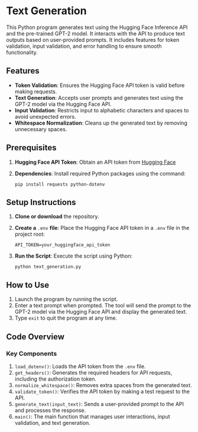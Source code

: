 # Text Generation
This Python program generates text using the Hugging Face Inference API and the pre-trained GPT-2 model. It interacts with the API to produce text outputs based on user-provided prompts. It includes features for token validation, input validation, and error handling to ensure smooth functionality.
## Features
- **Token Validation**: Ensures the Hugging Face API token is valid before making requests.
- **Text Generation**: Accepts user prompts and generates text using the GPT-2 model via the Hugging Face API.
- **Input Validation**: Restricts input to alphabetic characters and spaces to avoid unexpected errors.
- **Whitespace Normalization**: Cleans up the generated text by removing unnecessary spaces.
## Prerequisites
1. **Hugging Face API Token**: Obtain an API token from [Hugging Face](https://huggingface.co/)
2. **Dependencies**: Install required Python packages using the command:
   
   ```
   pip install requests python-dotenv
   ```
## Setup Instructions
1. **Clone or download** the repository.
2. **Create a** `.env` **file**: Place the Hugging Face API token in a `.env` file in the project root:

   ```
   API_TOKEN=your_huggingface_api_token
   ```
3. **Run the Script**: Execute the script using Python:

   ```
   python text_generation.py
   ```
## How to Use
1. Launch the program by running the script.
2. Enter a text prompt when prompted. The tool will send the prompt to the GPT-2 model via the Hugging Face API and display the generated text.
3. Type `exit` to quit the program at any time.
## Code Overview
### Key Components
1. `load_dotenv()`: Loads the API token from the `.env` file.
2. `get_headers()`: Generates the required headers for API requests, including the authorization token.
3. `normalize_whitespace()`: Removes extra spaces from the generated text.
4. `validate_token()`: Verifies the API token by making a test request to the API.
5. `generate_text(input_text)`: Sends a user-provided prompt to the API and processes the response.
6. `main()`: The main function that manages user interactions, input validation, and text generation.
